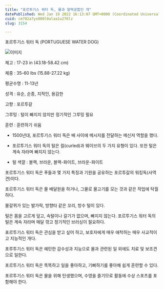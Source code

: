 ```yaml
---
title: "포르투기스 워터 독, 물과 찰떡궁합인 개"
datePublished: Wed Jan 19 2022 16:13:07 GMT+0000 (Coordinated Universal Time)
cuid: cm702a7yx000l0alaa1u276lz
slug: 3154

---
```



포르투기스 워터 독 (PORTUGUESE WATER DOG)

![이미지](https://cdn.hashnode.com/res/hashnode/image/upload/v1739252921011/b8e80f54-799b-459a-a0d2-bcb058beeefc.jpeg)

체고 : 17-23 in (43.18-58.42 cm)

체중 : 35-60 lbs (15.88-27.22 kg)

평균수명 : 11-13년

성격 : 유순, 순종, 지적인, 용감한

고향 : 포르투갈

그루밍 : 털이 빠지지 않지만 정기적인 그루밍 필요

훈련 : 훈련하기 쉬움

* 1500년대, 포르투기스 워터 독은 배 사이에 메시지를 전달하는 메신저 역할을 했다.

* 포르투기스 워터 독의 털은 컬(curled)과 웨이브의 두 가지 유형이 있다. 또한 털은 계속 자라며 빠지지 않는다.

* 털 색깔 : 블랙, 브라운, 블랙-화이트, 브라운-화이트

포르투기스 워터 독은 푸들과 몇 가지 특징과 기원을 공유하는 포르투갈의 워킹독(사역견)이다.

포르투기스 워터 독은 물 배달원을 하거나, 그물로 물고기를 모는 것과 같은 작업에 탁월하다.

물갈퀴가 있는 발가락, 방향타 같은 꼬리, 방수 털이 있다.

털은 몸을 고르게 덮고, 속털이나 갈기가 없으며, 빠지지 않는다. 포르투기스 워터 독의 털은 계속 자라며 매달 깎고 정기적인 브러싱이 필요하다.

포르투기스 워터 독은 관심을 받고 싶어 하고, 보호자에게 매우 애착하는 매우 사교적이고 지능적인 개다.

포루투기스 워터 독은 예민한 감수성과 지능으로 물과 관련된 일 외에도 치료 및 보조견으로 일한다.

포르투기스 워터 독은 똑똑하고 일을 좋아하고, 기뻐하기를 좋아해 쉽게 훈련할 수 있다.

포르투기스 워터 독은 물을 위해 탄생했으며, 수영을 즐기므로 활동에 수상 스포츠를 포함해야 한다.